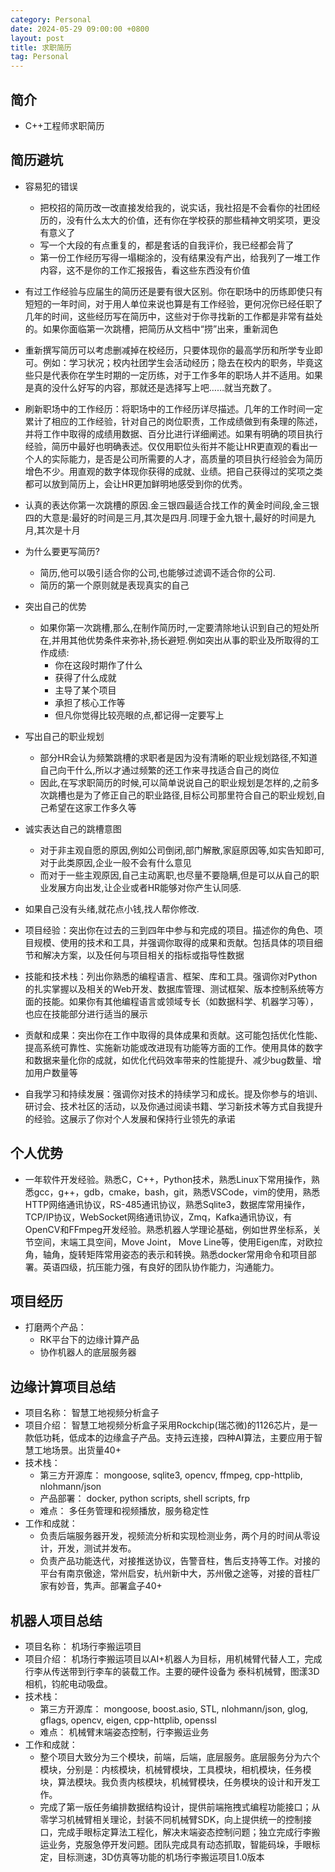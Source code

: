 ```yaml
---
category: Personal
date: 2024-05-29 09:00:00 +0800
layout: post
title: 求职简历
tag: Personal
---
```

## 简介

+ C++工程师求职简历

## 简历避坑

+ 容易犯的错误
  + 把校招的简历改一改直接发给我的，说实话，我社招是不会看你的社团经历的，没有什么太大的价值，还有你在学校获的那些精神文明奖项，更没有意义了
  + 写一个大段的有点重复的，都是套话的自我评价，我已经都会背了
  + 第一份工作经历写得一塌糊涂的，没有结果没有产出，给我列了一堆工作内容，这不是你的工作汇报报告，看这些东西没有价值

+ 有过工作经验与应届生的简历还是要有很大区别。你在职场中的历练即使只有短短的一年时间，对于用人单位来说也算是有工作经验，更何况你已经任职了几年的时间，这些经历写在简历中，这些对于你寻找新的工作都是非常有益处的。如果你面临第一次跳槽，把简历从文档中“捞”出来，重新润色
+ 重新撰写简历可以考虑删减掉在校经历，只要体现你的最高学历和所学专业即可。例如：学习状况；校内社团学生会活动经历；隐去在校内的职务，毕竟这些只是代表你在学生时期的一定历练，对于工作多年的职场人并不适用。如果是真的没什么好写的内容，那就还是选择写上吧……就当充数了。
+ 刷新职场中的工作经历：将职场中的工作经历详尽描述。几年的工作时间一定累计了相应的工作经验，针对自己的岗位职责，工作成绩做到有条理的陈述，并将工作中取得的成绩用数据、百分比进行详细阐述。如果有明确的项目执行经验，简历中最好也明确表述。仅仅用职位头衔并不能让HR更直观的看出一个人的实际能力，是否是公司所需要的人才，高质量的项目执行经验会为简历增色不少。用直观的数字体现你获得的成就、业绩。把自己获得过的奖项之类都可以放到简历上，会让HR更加鲜明地感受到你的优秀。

+ 认真的表达你第一次跳槽的原因.金三银四最适合找工作的黄金时间段,金三银四的大意是:最好的时间是三月,其次是四月.同理于金九银十,最好的时间是九月,其次是十月
+ 为什么要更写简历?
  + 简历,他可以吸引适合你的公司,也能够过滤调不适合你的公司.
  + 简历的第一个原则就是表现真实的自己

+ 突出自己的优势
  + 如果你第一次跳槽,那么,在制作简历时,一定要清除地认识到自己的短处所在,并用其他优势条件来弥补,扬长避短.例如突出从事的职业及所取得的工作成绩:
    + 你在这段时期作了什么
    + 获得了什么成就
    + 主导了某个项目
    + 承担了核心工作等
    + 但凡你觉得比较亮眼的点,都记得一定要写上
+ 写出自己的职业规划
  + 部分HR会认为频繁跳槽的求职者是因为没有清晰的职业规划路径,不知道自己向干什么,所以才通过频繁的还工作来寻找适合自己的岗位
  + 因此,在写求职简历的时候,可以简单说说自己的职业规划是怎样的,之前多次跳槽也是为了修正自己的职业路径,目标公司那里符合自己的职业规划,自己希望在这家工作多久等
+ 诚实表达自己的跳槽意图
  + 对于非主观自愿的原因,例如公司倒闭,部门解散,家庭原因等,如实告知即可,对于此类原因,企业一般不会有什么意见
  + 而对于一些主观原因,自己主动离职,也尽量不要隐瞒,但是可以从自己的职业发展方向出发,让企业或者HR能够对你产生认同感.

+ 如果自己没有头绪,就花点小钱,找人帮你修改.

+ 项目经验：突出你在过去的三到四年中参与和完成的项目。描述你的角色、项目规模、使用的技术和工具，并强调你取得的成果和贡献。包括具体的项目细节和解决方案，以及任何与项目相关的指标或指导性数据
+ 技能和技术栈：列出你熟悉的编程语言、框架、库和工具。强调你对Python的扎实掌握以及相关的Web开发、数据库管理、测试框架、版本控制系统等方面的技能。如果你有其他编程语言或领域专长（如数据科学、机器学习等），也应在技能部分进行适当的展示
+ 贡献和成果：突出你在工作中取得的具体成果和贡献。这可能包括优化性能、提高系统可靠性、实施新功能或改进现有功能等方面的工作。使用具体的数字和数据来量化你的成就，如优化代码效率带来的性能提升、减少bug数量、增加用户数量等
+ 自我学习和持续发展：强调你对技术的持续学习和成长。提及你参与的培训、研讨会、技术社区的活动，以及你通过阅读书籍、学习新技术等方式自我提升的经验。这展示了你对个人发展和保持行业领先的承诺

## 个人优势

+ 一年软件开发经验。熟悉C，C++，Python技术，熟悉Linux下常用操作，熟悉gcc，g++，gdb，cmake，bash，git，熟悉VSCode，vim的使用，熟悉HTTP网络通讯协议，RS-485通讯协议，熟悉Sqlite3，数据库常用操作，TCP/IP协议，WebSocket网络通讯协议，Zmq，Kafka通讯协议，有OpenCV和FFmpeg开发经验。熟悉机器人学理论基础，例如世界坐标系，关节空间，末端工具空间，Move Joint， Move Line等，使用Eigen库，对欧拉角，轴角，旋转矩阵常用姿态的表示和转换。熟悉docker常用命令和项目部署。英语四级，抗压能力强，有良好的团队协作能力，沟通能力。

## 项目经历

+ 打磨两个产品：
  + RK平台下的边缘计算产品 
  + 协作机器人的底层服务器

## 边缘计算项目总结

+ 项目名称： 智慧工地视频分析盒子
+ 项目介绍： 智慧工地视频分析盒子采用Rockchip(瑞芯微)的1126芯片，是一款低功耗，低成本的边缘盒子产品。支持云连接，四种AI算法，主要应用于智慧工地场景。出货量40+
+ 技术栈：
  + 第三方开源库： mongoose, sqlite3, opencv, ffmpeg, cpp-httplib, nlohmann/json
  + 产品部署： docker, python scripts, shell scripts, frp
  + 难点： 多任务管理和视频播放，服务稳定性
+ 工作和成就：
  + 负责后端服务器开发，视频流分析和实现检测业务，两个月的时间从零设计，开发，测试并发布。
  + 负责产品功能迭代，对接推送协议，告警音柱，售后支持等工作。对接的平台有南京傲途，常州启安，杭州新中大，苏州傲之途等，对接的音柱厂家有妙音，隽声。部署盒子40+

## 机器人项目总结

+ 项目名称： 机场行李搬运项目
+ 项目介绍： 机场行李搬运项目以AI+机器人为目标，用机械臂代替人工，完成行李从传送带到行李车的装载工作。主要的硬件设备为 泰科机械臂，图漾3D相机，钧舵电动吸盘。
+ 技术栈：
  + 第三方开源库： mongoose, boost.asio, STL, nlohmann/json, glog, gflags, opencv, eigen, cpp-httplib, openssl
  + 难点： 机械臂末端姿态控制，行李搬运业务
+ 工作和成就：
  + 整个项目大致分为三个模块，前端，后端，底层服务。底层服务分为六个模块，分别是：内核模块，机械臂模块，工具模块，相机模块，任务模块，算法模块。我负责内核模块，机械臂模块，任务模块的设计和开发工作。
  + 完成了第一版任务编排数据结构设计，提供前端拖拽式编程功能接口；从零学习机械臂相关理论，封装不同机械臂SDK，向上提供统一的控制接口，完成手眼标定算法工程化，解决末端姿态控制问题；独立完成行李搬运业务，克服急停开发问题。团队完成具有动态抓取，智能码垛，手眼标定，目标测速，3D仿真等功能的机场行李搬运项目1.0版本